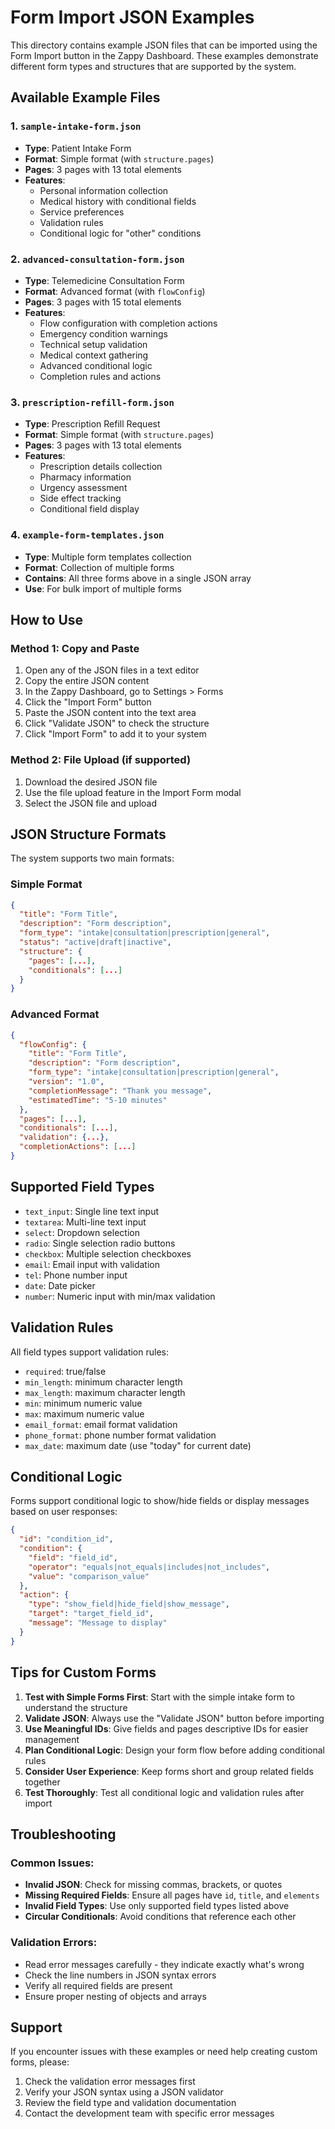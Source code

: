 # Form Import JSON Examples

This directory contains example JSON files that can be imported using the Form Import button in the Zappy Dashboard. These examples demonstrate different form types and structures that are supported by the system.

## Available Example Files

### 1. `sample-intake-form.json`
- **Type**: Patient Intake Form
- **Format**: Simple format (with `structure.pages`)
- **Pages**: 3 pages with 13 total elements
- **Features**: 
  - Personal information collection
  - Medical history with conditional fields
  - Service preferences
  - Validation rules
  - Conditional logic for "other" conditions

### 2. `advanced-consultation-form.json`
- **Type**: Telemedicine Consultation Form
- **Format**: Advanced format (with `flowConfig`)
- **Pages**: 3 pages with 15 total elements
- **Features**:
  - Flow configuration with completion actions
  - Emergency condition warnings
  - Technical setup validation
  - Medical context gathering
  - Advanced conditional logic
  - Completion rules and actions

### 3. `prescription-refill-form.json`
- **Type**: Prescription Refill Request
- **Format**: Simple format (with `structure.pages`)
- **Pages**: 3 pages with 13 total elements
- **Features**:
  - Prescription details collection
  - Pharmacy information
  - Urgency assessment
  - Side effect tracking
  - Conditional field display

### 4. `example-form-templates.json`
- **Type**: Multiple form templates collection
- **Format**: Collection of multiple forms
- **Contains**: All three forms above in a single JSON array
- **Use**: For bulk import of multiple forms

## How to Use

### Method 1: Copy and Paste
1. Open any of the JSON files in a text editor
2. Copy the entire JSON content
3. In the Zappy Dashboard, go to Settings > Forms
4. Click the "Import Form" button
5. Paste the JSON content into the text area
6. Click "Validate JSON" to check the structure
7. Click "Import Form" to add it to your system

### Method 2: File Upload (if supported)
1. Download the desired JSON file
2. Use the file upload feature in the Import Form modal
3. Select the JSON file and upload

## JSON Structure Formats

The system supports two main formats:

### Simple Format
```json
{
  "title": "Form Title",
  "description": "Form description",
  "form_type": "intake|consultation|prescription|general",
  "status": "active|draft|inactive",
  "structure": {
    "pages": [...],
    "conditionals": [...]
  }
}
```

### Advanced Format
```json
{
  "flowConfig": {
    "title": "Form Title",
    "description": "Form description",
    "form_type": "intake|consultation|prescription|general",
    "version": "1.0",
    "completionMessage": "Thank you message",
    "estimatedTime": "5-10 minutes"
  },
  "pages": [...],
  "conditionals": [...],
  "validation": {...},
  "completionActions": [...]
}
```

## Supported Field Types

- `text_input`: Single line text input
- `textarea`: Multi-line text input
- `select`: Dropdown selection
- `radio`: Single selection radio buttons
- `checkbox`: Multiple selection checkboxes
- `email`: Email input with validation
- `tel`: Phone number input
- `date`: Date picker
- `number`: Numeric input with min/max validation

## Validation Rules

All field types support validation rules:
- `required`: true/false
- `min_length`: minimum character length
- `max_length`: maximum character length
- `min`: minimum numeric value
- `max`: maximum numeric value
- `email_format`: email format validation
- `phone_format`: phone number format validation
- `max_date`: maximum date (use "today" for current date)

## Conditional Logic

Forms support conditional logic to show/hide fields or display messages based on user responses:

```json
{
  "id": "condition_id",
  "condition": {
    "field": "field_id",
    "operator": "equals|not_equals|includes|not_includes",
    "value": "comparison_value"
  },
  "action": {
    "type": "show_field|hide_field|show_message",
    "target": "target_field_id",
    "message": "Message to display"
  }
}
```

## Tips for Custom Forms

1. **Test with Simple Forms First**: Start with the simple intake form to understand the structure
2. **Validate JSON**: Always use the "Validate JSON" button before importing
3. **Use Meaningful IDs**: Give fields and pages descriptive IDs for easier management
4. **Plan Conditional Logic**: Design your form flow before adding conditional rules
5. **Consider User Experience**: Keep forms short and group related fields together
6. **Test Thoroughly**: Test all conditional logic and validation rules after import

## Troubleshooting

### Common Issues:
- **Invalid JSON**: Check for missing commas, brackets, or quotes
- **Missing Required Fields**: Ensure all pages have `id`, `title`, and `elements`
- **Invalid Field Types**: Use only supported field types listed above
- **Circular Conditionals**: Avoid conditions that reference each other

### Validation Errors:
- Read error messages carefully - they indicate exactly what's wrong
- Check the line numbers in JSON syntax errors
- Verify all required fields are present
- Ensure proper nesting of objects and arrays

## Support

If you encounter issues with these examples or need help creating custom forms, please:
1. Check the validation error messages first
2. Verify your JSON syntax using a JSON validator
3. Review the field type and validation documentation
4. Contact the development team with specific error messages
